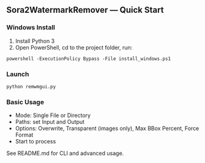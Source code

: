 ## Sora2WatermarkRemover — Quick Start

### Windows Install
1. Install Python 3
2. Open PowerShell, cd to the project folder, run:
```
powershell -ExecutionPolicy Bypass -File install_windows.ps1
```

### Launch
```
python remwmgui.py
```

### Basic Usage
- Mode: Single File or Directory
- Paths: set Input and Output
- Options: Overwrite, Transparent (images only), Max BBox Percent, Force Format
- Start to process

See README.md for CLI and advanced usage.